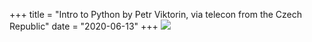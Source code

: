 +++
title = "Intro to Python by Petr Viktorin, via telecon from the Czech Republic"
date = "2020-06-13"
+++
![](/pics/petr.python.png)


